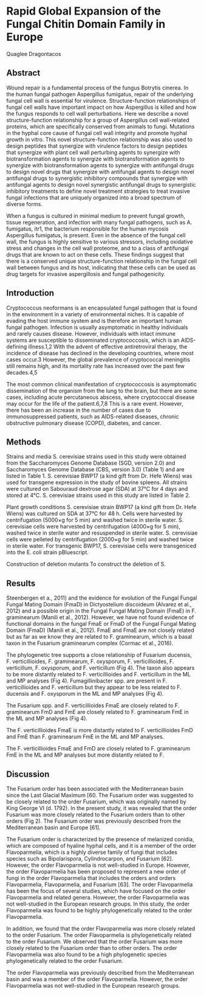 # Rapid Global Expansion of the Fungal Chitin Domain Family in Europe
Quaglee Dragontacos


## Abstract
Wound repair is a fundamental process of the fungus Botrytis cinerea. In the human fungal pathogen Aspergillus fumigatus, repair of the underlying fungal cell wall is essential for virulence. Structure-function relationships of fungal cell walls have important impact on how Aspergillus is killed and how the fungus responds to cell wall perturbations. Here we describe a novel structure-function relationship for a group of Aspergillus cell wall-related proteins, which are specifically conserved from animals to fungi. Mutations in the hyphal core cause of fungal cell wall integrity and promote hyphal growth in vitro. This novel structure-function relationship was also used to design peptides that synergize with virulence factors to design peptides that synergize with plant cell wall perturbing agents to synergize with biotransformation agents to synergize with biotransformation agents to synergize with biotransformation agents to synergize with antifungal drugs to design novel drugs that synergize with antifungal agents to design novel antifungal drugs to synergistic inhibitory compounds that synergize with antifungal agents to design novel synergistic antifungal drugs to synergistic inhibitory treatments to define novel treatment strategies to treat invasive fungal infections that are uniquely organized into a broad spectrum of diverse forms.

When a fungus is cultured in minimal medium to prevent fungal growth, tissue regeneration, and infection with many fungal pathogens, such as A. fumigatus, itr1, the bacterium responsible for the human mycosis Aspergillus fumigatus, is present. Even in the absence of the fungal cell wall, the fungus is highly sensitive to various stressors, including oxidative stress and changes in the cell wall proteome, and to a class of antifungal drugs that are known to act on these cells. These findings suggest that there is a conserved unique structure-function relationship in the fungal cell wall between fungus and its host, indicating that these cells can be used as drug targets for invasive aspergillosis and fungal pathogenicity.


## Introduction
Cryptococcus neoformans is an encapsulated fungal pathogen that is found in the environment in a variety of environmental niches. It is capable of evading the host immune system and is therefore an important human fungal pathogen. Infection is usually asymptomatic in healthy individuals and rarely causes disease. However, individuals with intact immune systems are susceptible to disseminated cryptococcosis, which is an AIDS-defining illness.1,2 With the advent of effective antiretroviral therapy, the incidence of disease has declined in the developing countries, where most cases occur.3 However, the global prevalence of cryptococcal meningitis still remains high, and its mortality rate has increased over the past few decades.4,5

The most common clinical manifestation of cryptococcosis is asymptomatic dissemination of the organism from the lung to the brain, but there are some cases, including acute percutaneous abscess, where cryptococcal disease may occur for the life of the patient.6,7,8 This is a rare event. However, there has been an increase in the number of cases due to immunosuppressed patients, such as AIDS-related diseases, chronic obstructive pulmonary disease (COPD), diabetes, and cancer.


## Methods
Strains and media
S. cerevisiae strains used in this study were obtained from the Saccharomyces Genome Database (SGD, version 2.0) and Saccharomyces Genome Database (CBS, version 3.0) (Table 1) and are listed in Table 1. S. cerevisiae BWP17 (a kind gift from Dr. Hefe Wiens) was used for transgene expression in the study of bovine spleens. All strains were cultured on Sabouraud dextrose agar (SDA) at 37°C for 4 days and stored at 4°C. S. cerevisiae strains used in this study are listed in Table 2.

Plant growth conditions
S. cerevisiae strain BWP17 (a kind gift from Dr. Hefe Wiens) was cultured on SDA at 37°C for 48 h. Cells were harvested by centrifugation (5000×g for 5 min) and washed twice in sterile water. S. cerevisiae cells were harvested by centrifugation (4000×g for 5 min), washed twice in sterile water and resuspended in sterile water. S. cerevisiae cells were pelleted by centrifugation (2000×g for 5 min) and washed twice in sterile water. For transgenic BWP17, S. cerevisiae cells were transgeniced into the E. coli strain pBluescript.

Construction of deletion mutants
To construct the deletion of S.


## Results
Steenbergen et a., 2011) and the evidence for evolution of the Fungal Fungal Fungal Mating Domain (FmaD) in Dictyostelium discoideum (Alvarez et al., 2012) and a possible origin in the Fungal Fungal Mating Domain (FmaE) in F. graminearum (Manili et al., 2012). However, we have not found evidence of functional domains in the fungal FmaE or FmaD of the Fungal Fungal Mating Domain (FmaD) (Manili et al., 2012). FmaE and FmaE are not closely related but as far as we know they are related to F. graminearum, which is a basal taxon in the Fusarium graminearum complex (Cormac et al., 2016).

The phylogenetic tree supports a close relationship of Fusarium ducensis, F. verticillioides, F. graminearum, F. oxysporum, F. verticillioides, F. verticillum, F. oxysporum, and F. verticillum (Fig 4). The taxon also appears to be more distantly related to F. verticillioides and F. verticillum in the ML and MP analyses (Fig 4). Fumagillinibacter spp. are present in F. verticillioides and F. verticillum but they appear to be less related to F. ducensis and F. oxysporum in the ML and MP analyses (Fig 4).

The Fusarium spp. and F. verticillioides FmaE are closely related to F. graminearum FmD and FmE are closely related to F. graminearum FmE in the ML and MP analyses (Fig 4).

The F. verticillioides FmaE is more distantly related to F. verticillioides FmD and FmE than F. graminearum FmE in the ML and MP analyses.

The F. verticillioides FmaE and FmD are closely related to F. graminearum FmE in the ML and MP analyses but more distantly related to F.


## Discussion
The Fusarium order has been associated with the Mediterranean basin since the Last Glacial Maximum [60. The Fusarium order was suggested to be closely related to the order Fusarium, which was originally named by King George VI (d. 1792). In the present study, it was revealed that the order Fusarium was more closely related to the Fusarium orders than to other orders (Fig 2). The Fusarium order was previously described from the Mediterranean basin and Europe [61].

The Fusarium order is characterized by the presence of melanized conidia, which are composed of hyaline hyphal cells, and it is a member of the order Flavoparmelia, which is a highly diverse family of fungi that includes species such as Bipolarispora, Cylindrocarpon, and Fusarium [62]. However, the order Flavoparmelia is not well-studied in Europe. However, the order Flavoparmelia has been proposed to represent a new order of fungi in the order Flavoparmelia that includes the orders and orders Flavoparmelia, Flavoparmelia, and Fusarium [63]. The order Flavoparmelia has been the focus of several studies, which have focused on the order Flavoparmelia and related genera. However, the order Flavoparmelia was not well-studied in the European research groups. In this study, the order Flavoparmelia was found to be highly phylogenetically related to the order Flavoparmelia.

In addition, we found that the order Flavoparmelia was more closely related to the order Fusarium. The order Flavoparmelia is phylogenetically related to the order Fusarium. We observed that the order Fusarium was more closely related to the Fusarium order than to other orders. The order Flavoparmelia was also found to be a high phylogenetic species phylogenetically related to the order Fusarium.

The order Flavoparmelia was previously described from the Mediterranean basin and was a member of the order Flavoparmelia. However, the order Flavoparmelia was not well-studied in the European research groups.
